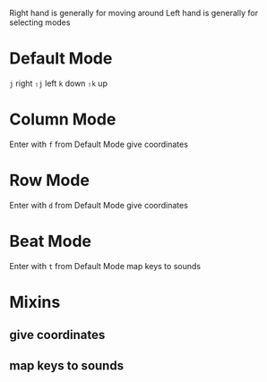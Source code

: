 Right hand is generally for moving around
Left hand is generally for selecting modes


Default Mode
============

`j`  right
`⇧j` left
`k`  down
`⇧k` up


Column Mode
===========
Enter with `f` from Default Mode
give coordinates


Row Mode
========
Enter with `d` from Default Mode
give coordinates


Beat Mode
=========
Enter with `t` from Default Mode
map keys to sounds



Mixins
======
## give coordinates ##


## map keys to sounds ##



